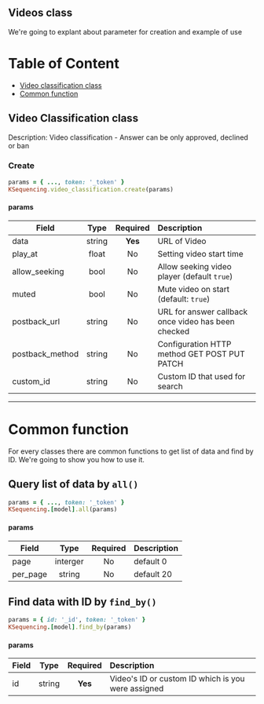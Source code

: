 ## Videos class
  
We're going to explant about parameter for creation and example of use

# Table of Content
- [Video classification class](#video-classification-class)
- [Common function](#common-function)

## Video Classification class
Description: Video classification - Answer can be only approved, declined or ban
### Create
```ruby
params = { ..., token: '_token' }
KSequencing.video_classification.create(params)
```

#### params
| Field        | Type           | Required  | Description |
| ------------- |:-------------:| :-----:| :-----|
| data     | 	string | **Yes** |URL of Video|
| play_at | float |No |Setting video start time|
| allow_seeking |bool| No |Allow seeking video player (default `true`)|
|muted |bool|No| Mute video on start (default: `true`)|
| postback_url	     | string      | No | URL for answer callback once video has been checked|
| postback_method     | 	string | No |Configuration HTTP method GET POST PUT PATCH|
| custom_id	     | string      |   No |Custom ID that used for search|

---
# Common function
For every classes there are common functions to get list of data and find by ID. We're going to show you how to use it.

## Query list of data by  `all()`

```ruby
params = { ..., token: '_token' }
KSequencing.[model].all(params)
```
#### params
| Field        | Type           | Required  | Description |
| ------------- |:-------------:| :-----:| :-----|
| page     | 	interger | No | default 0|
| per_page 	     | string      | No | default 20 |


## Find data with ID by  `find_by()`
```ruby
params = { id: '_id', token: '_token' }
KSequencing.[model].find_by(params)
```
#### params
| Field        | Type           | Required  | Description |
| ------------- |:-------------:| :----:| :-----|
| id	     | string  |   **Yes** | Video's ID or custom ID which is you were assigned|
